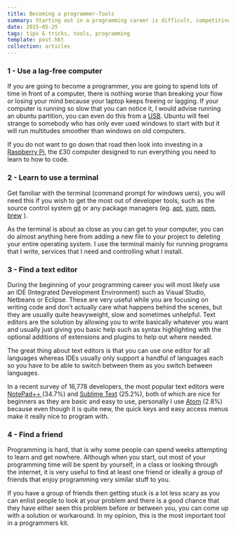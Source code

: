 ```yaml
---
title: Becoming a programmer-Tools
summary: Starting out in a programming career is difficult, competitive and hard work. Ensure you get a head start by following these 4 simple pointers.
date: 2015-05-25
tags: tips & tricks, tools, programming
template: post.hbt
collection: articles
---
```


### 1 - Use a lag-free computer
If you are going to become a programmer, you are going to spend lots of time in front of a computer, there is nothing worse than breaking your flow or losing your mind because your laptop keeps freeing or lagging. If your computer is running so slow that you can notice it, I would advise running an ubuntu partition, you can even do this from a [USB](http://www.pendrivelinux.com/). Ubuntu will feel strange to somebody who has only ever used windows to start with but it will run multitudes smoother than windows on old computers.

 If you do not want to go down that road then look into investing in a [Raspberry Pi](https://www.raspberrypi.org/), the £30 computer designed to run everything you need to learn to how to code.

### 2 - Learn to use a terminal
Get familiar with the terminal (command prompt for windows uers), you will need this if you wish to get the most out of developer tools, such as the source control system [git](https://git-scm.com/) or any package managers (eg. [apt](http://en.wikipedia.org/wiki/Advanced_Packaging_Tool), [yum](http://en.wikipedia.org/wiki/Yellowdog_Updater,_Modified), [npm](https://www.npmjs.com/), [brew](http://brew.sh/) ).

As the terminal is about as close as you can get to your computer, you can do almost anything here from adding a new file to your project to deleting your entire operating system. I use the terminal mainly for running programs that I write, services that I need and controlling what I install.

### 3 - Find a text editor
During the beginning of your programming career you will most likely use an IDE (Integrated Development Environment) such as Visual Studio, Netbeans or Eclipse. These are very useful while you are focusing on writing code and don't actually care what happens behind the scenes, but they are usually quite heavyweight, slow and sometimes unhelpful. Text editors are the solution by allowing you to write basically whatever you want and usually just giving you basic help such as syntax highlighting with the optional additions of extensions and plugins to help out where needed.

The great thing about text editors is that you can use one editor for all languages whereas IDEs usually only support a handful of languages each so you have to be able to switch between them as you switch between languages.

In a recent survey of 16,778 developers, the most popular text editors were [NotePad++ ](https://notepad-plus-plus.org/) (34.7%) and [Sublime Text](http://www.sublimetext.com/) (25.2%), both of which are nice for beginners as they are basic and easy to use, personally I use [Atom](https://atom.io/) (2.8%) because even though it is quite new, the quick keys and easy access menus make it really nice to program with.

### 4 - Find a friend
Programming is hard, that is why some people can spend weeks attempting to learn and get nowhere. Although when you start, out most of your programming time will be spent by yourself, in a class or looking through the internet, it is very useful to find at least one friend or ideally a group of friends that enjoy programming very similar stuff to you.

 If you have a group of friends then getting stuck is a lot less scary as you can enlist people to look at your problem and there is a good chance that they have either seen this problem before or between you, you can come up with a solution or workaround. In my opinion, this is the most important tool in a programmers kit.
